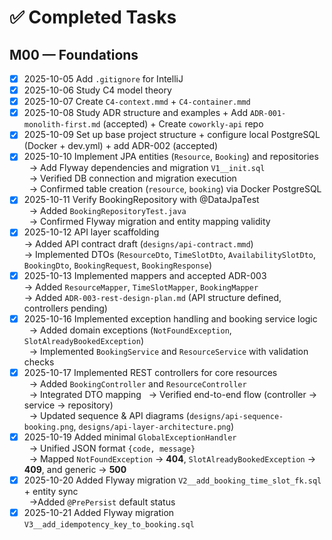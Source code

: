 #  ✅ Completed Tasks

## M00 — Foundations
- [x] 2025-10-05 Add `.gitignore` for IntelliJ
- [x] 2025-10-06 Study C4 model theory
- [x] 2025-10-07 Create `C4-context.mmd` + `C4-container.mmd`
- [x] 2025-10-08 Study ADR structure and examples + Add `ADR-001-monolith-first.md` (accepted) + Create `coworkly-api` repo
- [x] 2025-10-09 Set up base project structure + configure local PostgreSQL (Docker + dev.yml) + add ADR-002 (accepted)
- [x] 2025-10-10 Implement JPA entities (`Resource`, `Booking`) and repositories  
  &nbsp;&nbsp;→ Add Flyway dependencies and migration `V1__init.sql`  
  &nbsp;&nbsp;→ Verified DB connection and migration execution  
  &nbsp;&nbsp;→ Confirmed table creation (`resource`, `booking`) via Docker PostgreSQL
- [x] 2025-10-11 Verify BookingRepository with @DataJpaTest  
  &nbsp;&nbsp;→ Added `BookingRepositoryTest.java`  
  &nbsp;&nbsp;→ Confirmed Flyway migration and entity mapping validity
- [x] 2025-10-12 API layer scaffolding  
  → Added API contract draft (`designs/api-contract.mmd`)  
  → Implemented DTOs (`ResourceDto`, `TimeSlotDto`, `AvailabilitySlotDto`, `BookingDto`, `BookingRequest`, `BookingResponse`)  
- [x] 2025-10-13 Implemented mappers and accepted ADR-003  
  → Added `ResourceMapper`, `TimeSlotMapper`, `BookingMapper`  
  → Added `ADR-003-rest-design-plan.md` (API structure defined, controllers pending)
- [x] 2025-10-16 Implemented exception handling and booking service logic  
  &nbsp;&nbsp;→ Added domain exceptions (`NotFoundException`, `SlotAlreadyBookedException`)  
  &nbsp;&nbsp;→ Implemented `BookingService` and `ResourceService` with validation checks
- [x] 2025-10-17 Implemented REST controllers for core resources  
  &nbsp;&nbsp;→ Added `BookingController` and `ResourceController`  
  &nbsp;&nbsp;→ Integrated DTO mapping 
  &nbsp;&nbsp;→ Verified end-to-end flow (controller → service → repository)  
  &nbsp;&nbsp;→ Updated sequence & API diagrams (`designs/api-sequence-booking.png`, `designs/api-layer-architecture.png`)
- [x] 2025-10-19 Added minimal `GlobalExceptionHandler`  
  &nbsp;&nbsp;→ Unified JSON format `{code, message}`  
  &nbsp;&nbsp;→ Mapped `NotFoundException` → **404**, `SlotAlreadyBookedException` → **409**, and generic → **500**
- [x] 2025-10-20 Added Flyway migration `V2__add_booking_time_slot_fk.sql` + entity sync  
  &nbsp;&nbsp;→Added `@PrePersist` default status
- [x] 2025-10-21 Added Flyway migration `V3__add_idempotency_key_to_booking.sql`